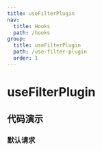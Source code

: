 ```yaml
---
title: useFilterPlugin
nav:
  title: Hooks
  path: /hooks
group:
  title: useFilterPlugin
  path: /use-filter-plugin
  order: 1
---
```


# useFilterPlugin

## 代码演示

### 默认请求

<code src="./demo/default.tsx" />

